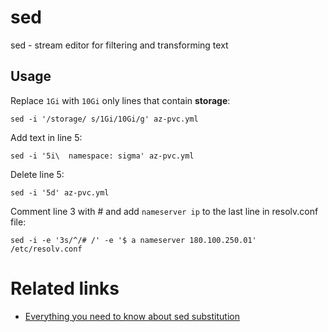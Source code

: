 # sed

sed - stream editor for filtering and transforming text

## Usage

Replace `1Gi` with `10Gi` only lines that contain __storage__:
```shell
sed -i '/storage/ s/1Gi/10Gi/g' az-pvc.yml
```

Add text in line 5:
```shell
sed -i '5i\  namespace: sigma' az-pvc.yml
```

Delete line 5:
```shell
sed -i '5d' az-pvc.yml
```

Comment line 3 with # and add `nameserver ip` to the last line in resolv.conf file:
```shell
sed -i -e '3s/^/# /' -e '$ a nameserver 180.100.250.01' /etc/resolv.conf
```

# Related links

- [Everything you need to know about sed substitution](https://learnbyexample.github.io/everything-about-sed-substitution/)
